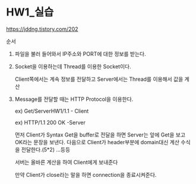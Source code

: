 # HW1_실습

https://jddng.tistory.com/202

순서

1. 파일을 불러 들어와서 IP주소와 PORT에 대한 정보를 받는다.
2. Socket을 이용하는데 Thread를 이용한 Socket이다. 
    
    Client쪽에서는 계속 정보를 전달하고 Server에서는 Thread를 이용해서 값을 계산
    
3. Message를 전달할 때는 HTTP Protocol을 이용한다. 
    
    ex) Get/ServerHW1/1.1 - Client 
    
    ex) HTTP/1.1 200 OK -Server 
    
    먼저 Client가 Syntax Get을 buffer로 전달을 하면 Server는 앞에 Get을 보고 OK라는 문장을 보낸다. 다음으로 Client가 header부분에 domain대신 계산 수식을 전달한다.(5*2) …등등
    
    서버는 올바른 계산을 하여 Client에게 보내준다
    
    만약 Client가 close라는 말을 하면 connection을 종료시켜준다.
